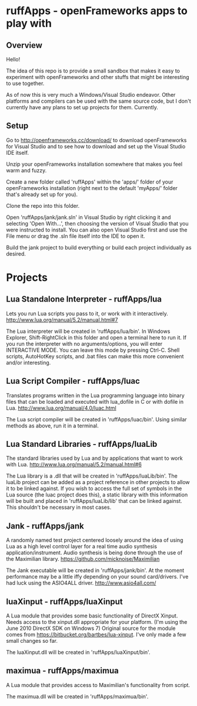 ruffApps - openFrameworks apps to play with
===========================================

Overview
--------

Hello!

The idea of this repo is to provide a small sandbox that makes it easy to experiment with openFrameworks and other stuffs that might be interesting to use together.

As of now this is very much a Windows/Visual Studio endeavor. Other platforms and compilers can be used with the same source code, but I don't currently have any plans to set up projects for them. Currently.


Setup
-----

Go to http://openframeworks.cc/download/ to download openFrameworks for Visual Studio and to see how to download and set up the Visual Studio IDE itself.

Unzip your openFrameworks installation somewhere that makes you feel warm and fuzzy.

Create a new folder called 'ruffApps' within the 'apps/' folder of your openFrameworks installation (right next to the default 'myApps/' folder that's already set up for you).

Clone the repo into this folder.

Open 'ruffApps/jank/jank.sln' in Visual Studio by right clicking it and selecting 'Open With...', then choosing the version of Visual Studio that you were instructed to install. You can also open Visual Studio first and use the File menu or drag the .sln file itself into the IDE to open it.

Build the jank project to build everything or build each project individually as desired.


Projects
========


Lua Standalone Interpreter - ruffApps/lua
-----------------------------------------

Lets you run Lua scripts you pass to it, or work with it interactively. http://www.lua.org/manual/5.2/manual.html#7

The Lua interpreter will be created in 'ruffApps/lua/bin'. In Windows Explorer, Shift-RightClick in this folder and open a terminal here to run it. If you run the interpreter with no arguments/options, you will enter INTERACTIVE MODE. You can leave this mode by pressing Ctrl-C. Shell scripts, AutoHotKey scripts, and .bat files can make this more convenient and/or interesting.


Lua Script Compiler - ruffApps/luac
-----------------------------------

Translates programs written in the Lua programming language into binary files that can be loaded and executed with lua_dofile in C or with dofile in Lua. http://www.lua.org/manual/4.0/luac.html

The Lua script compiler will be created in 'ruffApps/luac/bin'. Using similar methods as above, run it in a terminal.


Lua Standard Libraries - ruffApps/luaLib
----------------------------------------

The standard libraries used by Lua and by applications that want to work with Lua. http://www.lua.org/manual/5.2/manual.html#6

The Lua library is a .dll that will be created in 'ruffApps/luaLib/bin'. The luaLib project can be added as a project reference in other projects to allow it to be linked against. If you wish to access the full set of symbols in the Lua source (the luac project does this), a static library with this information will be built and placed in 'ruffApps/luaLib/lib' that can be linked against. This shouldn't be necessary in most cases.


Jank - ruffApps/jank
--------------------

A randomly named test project centered loosely around the idea of using Lua as a high level control layer for a real time audio synthesis application/instrument. Audio synthesis is being done through the use of the Maximilian library. https://github.com/micknoise/Maximilian

The Jank executable will be created in 'ruffApps/jank/bin'. At the moment performance may be a little iffy depending on your sound card/drivers. I've had luck using the ASIO4ALL driver. http://www.asio4all.com/

luaXinput - ruffApps/luaXinput
------------------------------

A Lua module that provides some basic functionality of DirectX Xinput. Needs access to the xinput.dll appropriate for your platform. (I'm using the June 2010 DirectX SDK on Windows 7) Original source for the module comes from https://bitbucket.org/bartbes/lua-xinput. I've only made a few small changes so far.

The luaXinput.dll will be created in 'ruffApps/luaXinput/bin'.

maximua - ruffApps/maximua
--------------------------

A Lua module that provides access to Maximilian's functionality from script.

The maximua.dll will be created in 'ruffApps/maximua/bin'.
